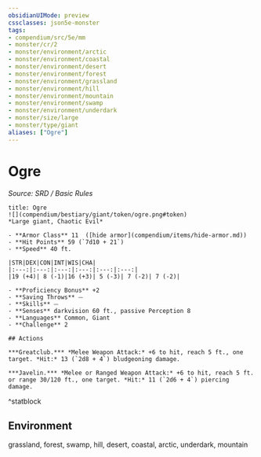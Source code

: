 ```yaml
---
obsidianUIMode: preview
cssclasses: json5e-monster
tags:
- compendium/src/5e/mm
- monster/cr/2
- monster/environment/arctic
- monster/environment/coastal
- monster/environment/desert
- monster/environment/forest
- monster/environment/grassland
- monster/environment/hill
- monster/environment/mountain
- monster/environment/swamp
- monster/environment/underdark
- monster/size/large
- monster/type/giant
aliases: ["Ogre"]
---
```

# Ogre
*Source: SRD / Basic Rules*  

```ad-statblock
title: Ogre
![](compendium/bestiary/giant/token/ogre.png#token)
*Large giant, Chaotic Evil*

- **Armor Class** 11  ([hide armor](compendium/items/hide-armor.md))
- **Hit Points** 59 (`7d10 + 21`)
- **Speed** 40 ft.

|STR|DEX|CON|INT|WIS|CHA|
|:---:|:---:|:---:|:---:|:---:|:---:|
|19 (+4)| 8 (-1)|16 (+3)| 5 (-3)| 7 (-2)| 7 (-2)|

- **Proficiency Bonus** +2
- **Saving Throws** ⏤
- **Skills** ⏤
- **Senses** darkvision 60 ft., passive Perception 8
- **Languages** Common, Giant
- **Challenge** 2

## Actions

***Greatclub.*** *Melee Weapon Attack:* +6 to hit, reach 5 ft., one target. *Hit:* 13 (`2d8 + 4`) bludgeoning damage.

***Javelin.*** *Melee or Ranged Weapon Attack:* +6 to hit, reach 5 ft. or range 30/120 ft., one target. *Hit:* 11 (`2d6 + 4`) piercing damage.
```
^statblock

## Environment

grassland, forest, swamp, hill, desert, coastal, arctic, underdark, mountain